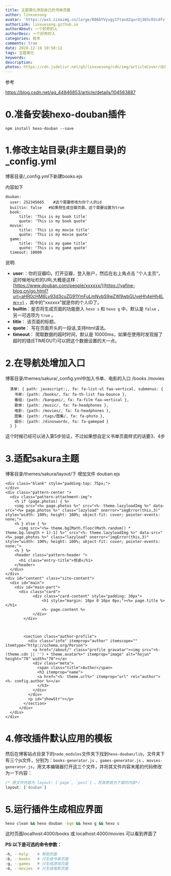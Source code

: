 ```yaml
---
title: 主题美化添加自己的书单页面
author: linxuesong
avatar: 'https://wx1.sinaimg.cn/large/006bYVyvgy1ftand2qurdj303c03cdfv.jpg'
authorLink: linxuesong.github.io
authorAbout: 一个好奇的人
authorDesc: 一个好奇的人
categories: 技术
comments: true
date: 2020-12-18 10:58:12
tags: 主题美化
keywords:
description:
photos: https://cdn.jsdelivr.net/gh/linxuesong/cdn/img/articleCover/动漫女/201001112216-7-1200.jpg
---
```




参考

https://blog.csdn.net/qq_44846853/article/details/104563887

# 0.准备安装hexo-douban插件

```
npm install hexo-douban --save    
```

# 1.修改主站目录(非主题目录)的_config.yml

博客目录/_config.yml下新建books.ejs

内容如下

````
douban: 
  user: 252345665    #这个需要修改为你个人的id  
  builtin: false   #如果想生成豆瓣页面，这个需要设置为true
  book: 
      title: 'This is my book title' 
      quote: 'This is my book quote' 
  movie: 
      title: 'This is my movie title' 
      quote: 'This is my movie quote' 
  game: 
      title: 'This is my game title' 
      quote: 'This is my game quote' 
  timeout: 10000
````

说明:

- **user**:：你的豆瓣ID。打开豆瓣，登入账户，然后在右上角点击 ”个人主页“，这时候地址栏的URL大概是这样：[https://www.douban.com/people/xxxxxx/](https://yafine-blog.cn/go.html?url=aHR0cHM6Ly93d3cuZG91YmFuLmNvbS9wZW9wbGUveHh4eHh4Lw==) ，其中的”xxxxxx”就是你的个人ID了。
- **builtin**：是否将生成页面的功能嵌入 `hexo s` 和 `hexo g` 中，默认是 `false` ，另一可选项为 `true` 。
- **title**： 该页面的标题。
- **quote**： 写在页面开头的一段话,支持html语法。
- **timeout**： 爬取数据的超时时间，默认是 10000ms，如果在使用时发现报了超时的错(ETIMEOUT)可以把这个数据设置的大一点。





# 2.在导航处增加入口

博客目录/themes/sakura/_config.yml中加入书单、电影的入口   /books    /movies

```
  清单: { path: javascript:;, fa: fa-list-ul faa-vertical, submenus: { 
    书单: {path: /books/, fa: fa-th-list faa-bounce }, 
    番组: {path: /bangumi/, fa: fa-film faa-vertical }, 
    歌单: {path: /music/, fa: fa-headphones },
    电影: {path: /movies/, fa: fa-headphones },
    图集: {path: /tags/图集/, fa: fa-photo },
    娱乐: {path: /dinoswords, fa: fa-gamepad }
  } }
```



这个时候已经可以进入第5步验证，不过如果想自定义书单页面样式的话要3、4步

# 3.适配sakura主题

博客目录/themes/sakura/layout/下  增加文件 douban.ejs

```
<div class="blank" style="padding-top: 75px;">
</div>
<div class="pattern-center ">
  <div class="pattern-attachment-img">
    <% if (page.photos) { %>
    <img src="<%= page.photos %>" src="<%- theme.lazyloadImg %>" data-src="<%= page.photos %>" class="lazyload" onerror="imgError(this,3)" style="width: 100%; height: 100%; object-fit: cover; pointer-events: none;">
    <% } else { %>
      <img src="<%= theme.bg[Math.floor(Math.random() * theme.bg.length + 1)-1] %>" src="<%- theme.lazyloadImg %>" data-src="<%= page.photos %>" class="lazyload" onerror="imgError(this,3)" style="width: 100%; height: 100%; object-fit: cover; pointer-events: none;">
    <% } %>
    <header class="pattern-header ">
      <h1 class="entry-title">悦读</h1>
    </header>
  </div>
</div>
<div id="content" class="site-content">
  <div id="main">
    <div id="main-part">
      <div class="card"> 
            <div class="card-content" style="padding: 30px"> 
                <h1 style="margin: 10px 0 10px 0px;"><%= page.title %></h1> 
                <%- page.content %> 
            </div> 
        </div> 


      
        <section class="author-profile">
          <div class="info" itemprop="author" itemscope="" itemtype="http://schema.org/Person">
            <a href="/about/" class="profile gravatar"><img src="<%- (theme.cdn || '') + theme.avatar%>" itemprop="image" alt="hojun" height="70" width="70"></a>
            <div class="meta">
              <span class="title">Author</span>
              <h3 itemprop="name">
              <a href="<%- theme.url%>" itemprop="url" rel="author"><%- config.author %></a>
              </h3>
            </div>
          </div>
          <p id="showStr"></p>
        </section>
      </div>   
  </div>
</div>
```

# 4.修改插件默认应用的模板

然后在博客站点目录下的`node_modules`文件夹下找到`hexo-douban/lib`，文件夹下有三个js文件，分别为：`books-generator.js` 、`games-generator.js` 、`movies-generator.js`，用文本编辑器打开这三个文件，并将其文件内容末尾的代码修改为一下内容：

```js
/* 原文件内容为 layout: [`page`, `post`] ，将其修改为下面的内容*/
layout: [`douban`]
```

# 5.运行插件生成相应界面

```bash
hexo clean && hexo douban -bgm && hexo g && hexo s
```

这时页面localhost:4000/books   或   localhost:4000/movies 可以看到界面了



**PS:以下是可选的命令参数：**

```bash
-h, --help    # 帮助页面
-b, --books   # 只生成书单页面
-g, --games   # 只生成游戏页面
-m, --movies  # 只生成电影页面
```